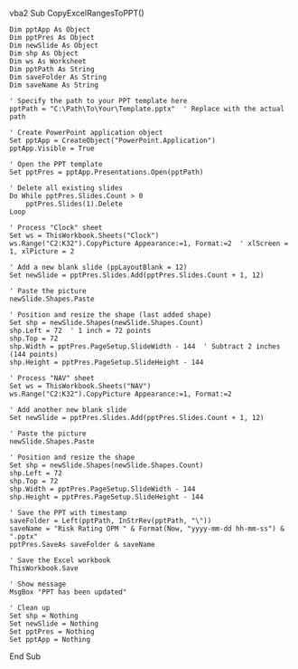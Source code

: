 vba2
Sub CopyExcelRangesToPPT()

    Dim pptApp As Object
    Dim pptPres As Object
    Dim newSlide As Object
    Dim shp As Object
    Dim ws As Worksheet
    Dim pptPath As String
    Dim saveFolder As String
    Dim saveName As String
    
    ' Specify the path to your PPT template here
    pptPath = "C:\Path\To\Your\Template.pptx"  ' Replace with the actual path
    
    ' Create PowerPoint application object
    Set pptApp = CreateObject("PowerPoint.Application")
    pptApp.Visible = True
    
    ' Open the PPT template
    Set pptPres = pptApp.Presentations.Open(pptPath)
    
    ' Delete all existing slides
    Do While pptPres.Slides.Count > 0
        pptPres.Slides(1).Delete
    Loop
    
    ' Process "Clock" sheet
    Set ws = ThisWorkbook.Sheets("Clock")
    ws.Range("C2:K32").CopyPicture Appearance:=1, Format:=2  ' xlScreen = 1, xlPicture = 2
    
    ' Add a new blank slide (ppLayoutBlank = 12)
    Set newSlide = pptPres.Slides.Add(pptPres.Slides.Count + 1, 12)
    
    ' Paste the picture
    newSlide.Shapes.Paste
    
    ' Position and resize the shape (last added shape)
    Set shp = newSlide.Shapes(newSlide.Shapes.Count)
    shp.Left = 72  ' 1 inch = 72 points
    shp.Top = 72
    shp.Width = pptPres.PageSetup.SlideWidth - 144  ' Subtract 2 inches (144 points)
    shp.Height = pptPres.PageSetup.SlideHeight - 144
    
    ' Process "NAV" sheet
    Set ws = ThisWorkbook.Sheets("NAV")
    ws.Range("C2:K32").CopyPicture Appearance:=1, Format:=2
    
    ' Add another new blank slide
    Set newSlide = pptPres.Slides.Add(pptPres.Slides.Count + 1, 12)
    
    ' Paste the picture
    newSlide.Shapes.Paste
    
    ' Position and resize the shape
    Set shp = newSlide.Shapes(newSlide.Shapes.Count)
    shp.Left = 72
    shp.Top = 72
    shp.Width = pptPres.PageSetup.SlideWidth - 144
    shp.Height = pptPres.PageSetup.SlideHeight - 144
    
    ' Save the PPT with timestamp
    saveFolder = Left(pptPath, InStrRev(pptPath, "\"))
    saveName = "Risk Rating OPM " & Format(Now, "yyyy-mm-dd hh-mm-ss") & ".pptx"
    pptPres.SaveAs saveFolder & saveName
    
    ' Save the Excel workbook
    ThisWorkbook.Save
    
    ' Show message
    MsgBox "PPT has been updated"
    
    ' Clean up
    Set shp = Nothing
    Set newSlide = Nothing
    Set pptPres = Nothing
    Set pptApp = Nothing

End Sub
